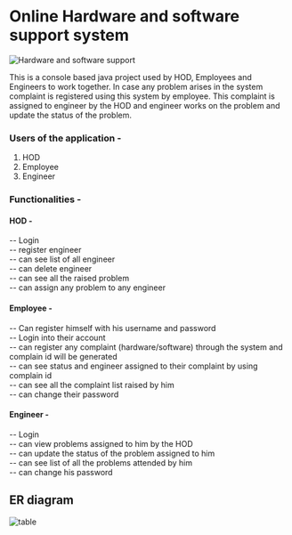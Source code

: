 # Online Hardware and software support system
![Hardware and software support](https://user-images.githubusercontent.com/107464833/224231128-74558c02-3d88-457c-b6e5-a02945489dcc.png)

This is a console based java project used by HOD, Employees and Engineers to work together. In case any problem arises in the system complaint is registered using this system by employee. This complaint is assigned to engineer by the HOD and engineer works on the problem and update the status of the problem.

### Users of the application - <br>
1. HOD <br>
2. Employee <br>
3. Engineer <br>

### Functionalities - 
#### HOD -
-- Login <br>
-- register engineer <br>
-- can see list of all engineer <br>
-- can delete engineer <br>
-- can see all the raised problem <br>
-- can assign any problem to any engineer <br>

#### Employee -
-- Can register himself with his username and password <br>
-- Login into their account <br>
-- can register any complaint (hardware/software) through the system and complain id will be generated <br>
-- can see status and engineer assigned to their complaint by using complain id <br>
-- can see all the complaint list raised by him <br>
-- can change their password <br>

#### Engineer -
-- Login  <br>
-- can view problems assigned to him by the HOD <br>
-- can update the status of the problem assigned to him <br>
-- can see list of all the problems attended by him <br>
-- can change his password <br>

## ER diagram

![table](https://user-images.githubusercontent.com/107464833/221381819-f8029ac6-7eab-4b2b-be33-de6a73bf47dd.png)

